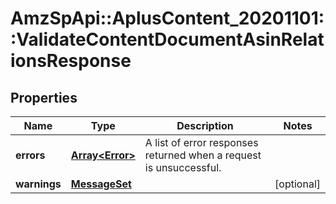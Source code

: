 # AmzSpApi::AplusContent_20201101::ValidateContentDocumentAsinRelationsResponse

## Properties
Name | Type | Description | Notes
------------ | ------------- | ------------- | -------------
**errors** | [**Array&lt;Error&gt;**](Error.md) | A list of error responses returned when a request is unsuccessful. | 
**warnings** | [**MessageSet**](MessageSet.md) |  | [optional] 

